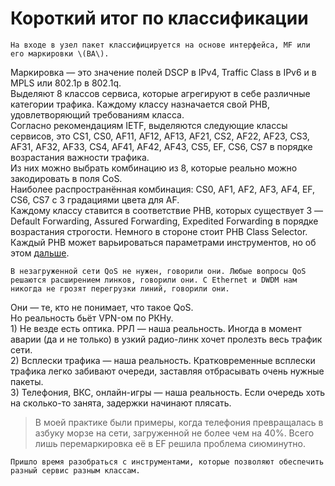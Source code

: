 # Короткий итог по классификации

```text
На входе в узел пакет классифицируется на основе интерфейса, MF или его маркировки \(BA\).  
```

Маркировка — это значение полей DSCP в IPv4, Traffic Class в IPv6 и в MPLS или 802.1p в 802.1q.  
Выделяют 8 классов сервиса, которые агрегируют в себе различные категории трафика. Каждому классу назначается свой PHB, удовлетворяющий требованиям класса.  
Согласно рекомендациям IETF, выделяются следующие классы сервисов, это CS1, CS0, AF11, AF12, AF13, AF21, CS2, AF22, AF23, CS3, AF31, AF32, AF33, CS4, AF41, AF42, AF43, CS5, EF, CS6, CS7 в порядке возрастания важности трафика.  
Из них можно выбрать комбинацию из 8, которые реально можно закодировать в поля CoS.  
Наиболее распространённая комбинация: CS0, AF1, AF2, AF3, AF4, EF, CS6, CS7 с 3 градациями цвета для AF.  
Каждому классу ставится в соответствие PHB, которых существует 3 — Default Forwarding, Assured Forwarding, Expedited Forwarding в порядке возрастания строгости. Немного в стороне стоит PHB Class Selector. Каждый PHB может варьироваться параметрами инструментов, но об этом [дальше](../5.-ocheredi.md).

```text
В незагруженной сети QoS не нужен, говорили они. Любые вопросы QoS решаются расширением линков, говорили они. С Ethernet и DWDM нам никогда не грозят перегрузки линий, говорили они.  
```

Они — те, кто не понимает, что такое QoS.  
Но реальность бьёт VPN-ом по РКНу.  
1\) Не везде есть оптика. РРЛ — наша реальность. Иногда в момент аварии \(да и не только\) в узкий радио-линк хочет пролезть весь трафик сети.  
2\) Всплески трафика — наша реальность. Кратковременные всплески трафика легко забивают очереди, заставляя отбрасывать очень нужные пакеты.  
3\) Телефония, ВКС, онлайн-игры — наша реальность. Если очередь хоть на сколько-то занята, задержки начинают плясать.

> В моей практике были примеры, когда телефония превращалась в азбуку морзе на сети, загруженной не более чем на 40%. Всего лишь перемаркировка её в EF решила проблема сиюминутно.

```text
Пришло время разобраться с инструментами, которые позволяют обеспечить разный сервис разным классам.
```


